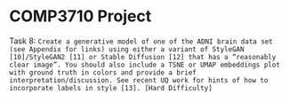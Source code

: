 # COMP3710 Project

Task 8: 
```Create a generative model of one of the ADNI brain data set (see Appendix for links) using either a variant of StyleGAN [10]/StyleGAN2 [11] or Stable Diffusion [12] that has a “reasonably clear image”. You should also include a TSNE or UMAP embeddings plot with ground truth in colors and provide a brief interpretation/discussion. See recent UQ work for hints of how to incorporate labels in style [13]. [Hard Difficulty]```